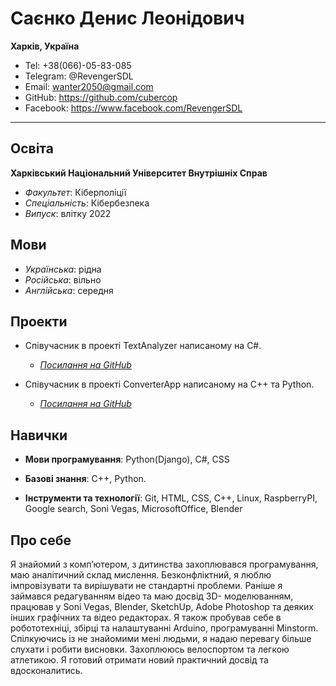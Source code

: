 Саєнко Денис Леонідович
==============

__Харків, Україна__

- Tel: +38(066)-05-83-085
- Telegram: @RevengerSDL
- Email: wanter2050@gmail.com
- GitHub: https://github.com/cubercop
- Facebook: https://www.facebook.com/RevengerSDL

***

## Освіта

__Харківський Національний Університет Внутрішніх Справ__
- _Факультет_: Кіберполіції
- _Спеціальність_: Кібербезпека
- _Випуск_: влітку 2022


## Мови

- _Українська_: рідна
- _Російська_: вільно
- _Англійська_: середня


## Проекти

- Співучасник в проекті TextAnalyzer написаному на C#.
	- [_Посилання на GitHub_][ConverterApp]

- Співучасник в проекті ConverterApp написаному на С++ та Python.
	- [_Посилання на GitHub_][TextAnalyzer] 


## Навички

- __Мови програмування__: Python(Django), C#, CSS
-  __Базові знання__: C++, Python.

- __Інструменти та технології__: Git, HTML, CSS, C++, Linux, RaspberryPI, Google search, Soni Vegas, MicrosoftOffice, Blender


## Про себе

Я знайомий з комп’ютером, з дитинства захоплювався програмування, маю аналітичний склад мислення. Безконфліктний, я люблю імпровізувати та вирішувати не стандартні проблеми. Раніше я займався редагуванням відео та маю досвід 3D- моделюванням, працював у Soni Vegas, Blender, SketchUp, Adobe Photoshop та деяких інших графічних та відео редакторах. Я також пробував себе в робототехніці, збірці та налаштуванні Arduino, програмуванні Minstorm. Спілкуючись із не знайомими мені людьми, я надаю перевагу більше слухати і робити висновки. Захоплююсь велоспортом та легкою атлетикою. Я готовий отримати новий практичний досвід та вдосконалитись.

[ConverterApp]: https://github.com/Palamariuk/ConverterApp
[TextAnalyzer]: https://github.com/Palamariuk/TextAnalyzer
